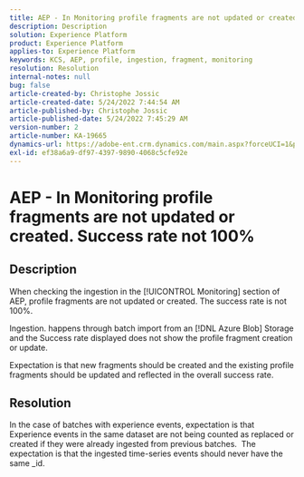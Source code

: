 ```yaml
---
title: AEP - In Monitoring profile fragments are not updated or created. Success rate not 100%
description: Description
solution: Experience Platform
product: Experience Platform
applies-to: Experience Platform
keywords: KCS, AEP, profile, ingestion, fragment, monitoring
resolution: Resolution
internal-notes: null
bug: false
article-created-by: Christophe Jossic
article-created-date: 5/24/2022 7:44:54 AM
article-published-by: Christophe Jossic
article-published-date: 5/24/2022 7:45:29 AM
version-number: 2
article-number: KA-19665
dynamics-url: https://adobe-ent.crm.dynamics.com/main.aspx?forceUCI=1&pagetype=entityrecord&etn=knowledgearticle&id=49b97160-35db-ec11-a7b6-0022480b01c6
exl-id: ef38a6a9-df97-4397-9890-4068c5cfe92e
---
```

# AEP - In Monitoring profile fragments are not updated or created. Success rate not 100%

## Description


When checking the ingestion in the [!UICONTROL Monitoring] section of AEP, profile fragments are not updated or created. The success rate is not 100%.

Ingestion. happens through batch import from an [!DNL Azure Blob] Storage and the Success rate displayed does not show the profile fragment creation or update.

Expectation is that new fragments should be created and the existing profile fragments should be updated and reflected in the overall success rate.


## Resolution


In the case of batches with experience events, expectation is that Experience events in the same dataset are not being counted as replaced or created if they were already ingested from previous batches.  The expectation is that the ingested time-series events should never have the same _id.
